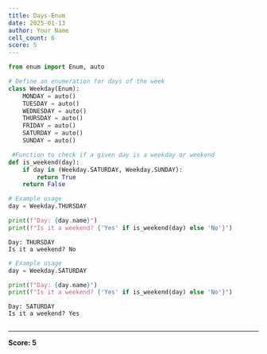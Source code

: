 ```yaml
---
title: Days-Enum
date: 2025-01-13
author: Your Name
cell_count: 6
score: 5
---
```


```python
from enum import Enum, auto
```


```python
# Define an enumeration for days of the week
class Weekday(Enum):
    MONDAY = auto()
    TUESDAY = auto()
    WEDNESDAY = auto()
    THURSDAY = auto()
    FRIDAY = auto()
    SATURDAY = auto()
    SUNDAY = auto()
```


```python
 #Function to check if a given day is a weekday or weekend
def is_weekend(day):
    if day in (Weekday.SATURDAY, Weekday.SUNDAY):
        return True
    return False
```


```python
# Example usage
day = Weekday.THURSDAY

print(f"Day: {day.name}")
print(f"Is it a weekend? {'Yes' if is_weekend(day) else 'No'}")

```

    Day: THURSDAY
    Is it a weekend? No



```python
# Example usage
day = Weekday.SATURDAY

print(f"Day: {day.name}")
print(f"Is it a weekend? {'Yes' if is_weekend(day) else 'No'}")

```

    Day: SATURDAY
    Is it a weekend? Yes



```python

```


---
**Score: 5**
